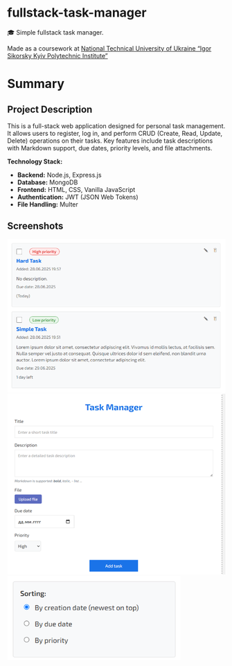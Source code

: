 # fullstack-task-manager
🎓 Simple fullstack task manager. 

Made as a coursework at [National Technical University of Ukraine “Igor Sikorsky Kyiv Polytechnic Institute”](https://kpi.ua/en/)

#  Summary

## Project Description

This is a full-stack web application designed for personal task management. It allows users to register, log in, and perform CRUD (Create, Read, Update, Delete) operations on their tasks. Key features include task descriptions with Markdown support, due dates, priority levels, and file attachments.

**Technology Stack:**

*   **Backend:** Node.js, Express.js
*   **Database:** MongoDB
*   **Frontend:** HTML, CSS, Vanilla JavaScript
*   **Authentication:** JWT (JSON Web Tokens)
*   **File Handling:** Multer

## Screenshots
<img src="https://github.com/Augustwise/fullstack-task-manager/blob/main/screenshots/1.png" alt="Tasks list" width="700"/>
<img src="https://github.com/Augustwise/fullstack-task-manager/blob/main/screenshots/2.png" alt="Add task form" width="700"/>
<img src="https://github.com/Augustwise/fullstack-task-manager/blob/main/screenshots/3.png" alt="Sorting" width="400"/>




